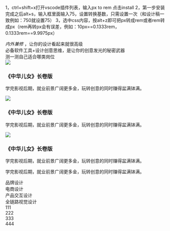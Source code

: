 1，ctrl+shift+x打开vscode插件列表，输入px to rem 点击install
2，第一步安装完成之后alt+s，输入框里面输入75，设置转换基数，只需设置一次（和设计稿一致例如：750就设置75）
3，选中css内容，按alt+z即可把px转成rem或者rem转成px（rem再转px会有误差，例如：10px==0.1333rem，0.1333rem==9.9975px）

<!-- 
页面布局
em:默认红色
section-bg-white：白色
 -->
<div class="section section-bg-white">
    <div class="section-title">
        <em>内外兼修</em> ，让你的设计看起来就很高级
    </div>
    <div class="section-describe">
        必备软件工具+设计创意思维，是让你的创意发光的秘密武器
    </div>
    <div class="container">
    <!-- 写内容 -->
    </div>
</div>

<!-- 
参数：
slidesPerView:每屏显示swiper-slide个数
slidesPerGroup:每次滚动swiper-slide个数
spaceBetween:每个swiper-slide间距
autoplay:播放速度
loop:是否循环播放 -->

<div class="swiper-container" slidesPerView='3' slidesPerGroup='3' spaceBetween='15' autoplay='3000' loop='true'>
    <div class="swiper-wrapper">
        <div class="swiper-slide"></div>
        <div class="swiper-slide"></div>
        <div class="swiper-slide"></div>
        <div class="swiper-slide"></div>
    </div>
    <div class="swiper-button-prev"></div>
    <div class="swiper-button-next"></div>
    <div class="swiper-pagination"></div>
</div>

<!-- 按钮 -->
<div class="section-btn">
    <a class="btn" onclick="doyoo.util.openChat('g=10075108');return false;">测一测自己适合哪类岗位</a>
</div>

<!-- 
常用组件示例一
文字在图片下面

 -->
<div class="section-item">
    <img class="section-cover" src="/static/images/ysqn/项目1.jpg">
    <div class="section-txt">
        <h3>《中华儿女》长卷版</h3>
        <p>学完影视后期，就业前景广阔更多金，玩转创意的同时赚得盆满钵满。</p>
    </div>
</div>

<!-- 
常用组件示例二
文字绝对定位在图片上面
 -->
<div class="section-item">
    <img class="section-cover" src="/static/images/ysqn/项目1.jpg">
    <div class="section-txt section-abs">
        <h3>《中华儿女》长卷版</h3>
        <p>学完影视后期，就业前景广阔更多金，玩转创意的同时赚得盆满钵满。</p>
    </div>
</div>

<!-- 
常用组件示例三 
默认显示标题h3，鼠标移上去显示section-default-hidden内容
-->
<div class="section-item">
    <img class="section-cover" src="/static/images/ysqn/项目1.jpg">
    <div class="section-txt section-abs section-part">
        <h3>《中华儿女》长卷版</h3>
        <div class="section-default-hidden">
            <p>学完影视后期，就业前景广阔更多金，玩转创意的同时赚得盆满钵满。</p>
            <p>学完影视后期，就业前景广阔更多金，玩转创意的同时赚得盆满钵满。</p>
        </div>
    </div>
</div>


<!-- tab切换示例
section-nav-btn：添加按钮按钮，如果导航不是按钮去掉section-nav-btn
 -->
<div class="section-nav-tab">
    <div class="section-nav-item section-nav-btn section-nav-active">品牌设计</div>
    <div class="section-nav-item section-nav-btn">电商设计</div>
    <div class="section-nav-item section-nav-btn">产品交互设计</div>
    <div class="section-nav-item section-nav-btn">全链路视觉设计</div>
</div>
<div class="section-tab-list">
    <div class="section-tab-col">111</div>
    <div class="section-tab-col">222</div>
    <div class="section-tab-col">333</div>
    <div class="section-tab-col">444</div>
</div>

<!-- 基本样式 -->
<link rel="stylesheet" href="/assets/js/plugs/vide7.4.1/css/video-js.min.css">
<link rel="stylesheet" href="/assets/js/plugs/picViewer/picViewer.css">
<link rel="stylesheet" href="/assets/js/plugs/swiper/swiper.min.css">
<!-- 基本脚本 -->
<script src="/assets/js/libs/jquery.min.js"></script>
<script src="/assets/js/plugs/vide7.4.1/js/video.js"></script>
<script src="/assets/js/plugs/picViewer/picViewer.js"></script>
<script src="/assets/js/plugs/swiper/swiper.js"></script>
<script src="/layer-v3.1.1/layer/layer.js"></script>
<script src="http://op.jiain.net/20002985/10085553.js"></script>
<script src="/assets/js/global/common.js"></script>





